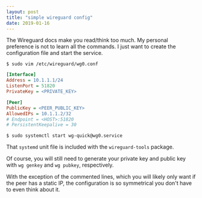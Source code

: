 ```yaml
---
layout: post
title: "simple wireguard config"
date: 2019-01-16
---
```


The Wireguard docs make you read/think too much. My personal preference is not
to learn all the commands. I just want to create the configuration file and
start the service.


```shell
$ sudo vim /etc/wireguard/wg0.conf
````

```ini
[Interface]
Address = 10.1.1.1/24
ListenPort = 51820
PrivateKey = <PRIVATE_KEY>

[Peer]
PublicKey = <PEER_PUBLIC_KEY>
AllowedIPs = 10.1.1.2/32
# Endpoint = <HOST>:51820
# PersistentKeepalive = 30
```

```shell
$ sudo systemctl start wg-quick@wg0.service
```

That `systemd` unit file is included with the `wireguard-tools` package.

Of course, you will still need to generate your private key and public key
with `wg genkey` and `wg pubkey`, respectively.

With the exception of the commented lines, which you will likely only want if
the peer has a static IP, the configuration is so symmetrical you don't have to
even think about it.
